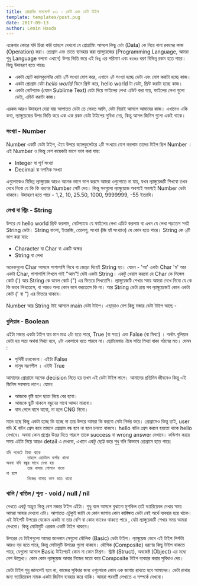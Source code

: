 ```yaml
---
title: প্রোগ্রামিং কনসেপ্ট ১০১ - ডেটা এবং ডেটা টাইপ
template: templates/post.pug
date: 2017-09-13
author: Lenin Hasda
---
```


এক্কেবার কোরে যদি চিন্তা করি তাহলে দেখবো যে প্রোগ্রামিং আসলে কিছু `ডেটা` (Data) কে নিয়ে নানা রকমের কাজ (Operation) করা। প্রোগ্রাম এবং তাতে ব্যাবহার করা ল্যাঙ্গুয়েজের (Programming Language, আমরা শুধু Language বলবো এখানে) উপর ভিত্তি করে  এই `কিছু` এর পরিমাণ এবং `কাজের` ধরণ বিভিন্ন রকম হতে পারে। কিছু উদাহরণ হতে পারেঃ

- একটা ছোট ক্যালকুলেটর যেটা ২টি সংখ্যা যোগ করে, এখানে ২ট সংখ্যা হচ্ছে ডেটা এবং যোগ করাটা হচ্ছে কাজ।
- একটা প্রোগ্রাম যেটা *hello world* স্কিনে প্রিন্ট করে,  hello world টা ডেটা, প্রিন্ট করাটা হচ্ছে কাজ।
- একটা নোটপ্যাড (যেমন Sublime Text) যেটা দিয়ে ফাইলের লেখা এডিট করা যায়, ফাইলের লেখা গুলো ডেটা, এডিট করাটা কাজ।

এরকম আরও উদাহরণ দেয়া যায় আপাতত ডেটা তে ফেরত আসি, যেটা নিয়াই আসলে আমাদের কাজ।  এখানেও একি কথা, ল্যাঙ্গুয়েজের উপর ভিত্তি করে এক এক রকম ডেটা টাইপের সুবিধা দেয়, কিন্তু আসল জিনিস গুলো একই থাকে।

### সংখ্যা - Number

Number একটি ডেটা টাইপ, ঐযে উপরে ক্যালকুলেটরে ২টি সংখ্যার যোগ করলাম তাদের টাইপ ছিল Number । এই Number ও কিন্তু বেশ কয়েকটা ভাগে ভাগ করা যায়:

- Integer বা পূর্ণ সংখ্যা
- Decimal বা দশমিক সংখ্যা

এগুলোকেও বিভিন্ন ল্যাঙ্গুয়েজ আরও অনেক ভাগে ভাগ করসে আমরা ওগুলোতে না যায়, যখন ল্যাঙ্গুয়েজটি শিখবো তখন দেখে নিবো যে কি কি ধরণের Number সেটি দেয়। কিন্তু সবগুলো ল্যাঙ্গুয়েজে অবশ্যই অবশ্যই Number ডেটা থাকবে। উদাহরণ হতে পারে - 1,2, 10, 25.50, 1000, 9999999, -55 ইত্যাদি।

### লেখা বা স্ট্রিং - String

উপরে যে hello world প্রিন্ট করলাম, নোটপ্যাডে যে ফাইলের লেখা এডিট করলাম বা এখন যে লেখা পড়তেস সবই String ডেটা। String বাংলা, ইংরেজি, তেলেগু, সংখ্যা (জি হ্যাঁ সংখ্যাও) যে কোন হতে পারে। String কে ২টি ভাগ করা যায়:

- Character বা Char বা একটি অক্ষর
- String বা লেখা

অনেকগুলো Char আসলে পাশাপাশি লিখে বা জোড়া দিয়েই String হয়। যেমন - 'আ' একটা Char 'ম' আর একটা Char, পাশাপাশি লিখলে পাই "আম"! যেটা একটা String। একটু খেয়াল করবো যে Char কে সিঙ্গেল কোট (') আর String কে ডাবল কোট (") এর ভিতরে লিখতেসি। ল্যাঙ্গুয়েজটি শেখার সময় আমরা দেখে নিবো যে কে কি ভাবে লিখতেসে, বা আরও অন্য কোন ভাগ করতেসে কি না। আর String ডেটা প্রায় সব ল্যাঙ্গুয়েজেই কোন একটা কোট (' বা ") এর ভিতরে থাকবে।

Number আর String টাই আসলে  main ডেটা টাইপ। এছাড়াও বেশ কিছু মজার ডেটা টাইপ আছে -

### বুলিয়ান - Boolean

এইটা মজার একটা টাইপ যার মান মাত্র ২টা হতে পারে, True (বা সত্য) এবং False (বা মিথ্যা) ।  অর্থাৎ বুলিয়ান ডেটা হয় সত্য অথবা মিথ্যা হবে, ২টা একসাথে হতে পারবে না। ছোটবেলায় ঐযে সত্যি মিথ্যা বাক্য গঠনের মত।  যেমন :

- পৃথিবী চারকোনা।  এইটা False
- মানুষ মরণশীল । এইটা True

আমাদের প্রোগ্রামে অনেক decision নিতে হয় তখন এই ডেটা টাইপ লাগে। আমাদের প্রতিদিন জীবনেও কিন্তু এই জিনিস সবসময় লাগে। যেমন:

- আজকে বৃষ্টি হলে ছাতা নিয়ে বের হবো।
- আজকে ছুটি থাকলে বন্ধুদের সাথে আড্ডা মারবো।
- বাস পেলে বাসে যাবো, না হলে CNG নিবো।

মানে হছে কিছু একটা হচ্ছে কি হচ্ছে না তার উপরে আমরা কি করবো সেটা নির্ভর করে। প্রোগ্রামেও কিন্তু তাই, user যদি X বাটন প্রেস করে তাহলে প্রোগ্রাম বন্ধ হবে না হলে চলতে থাকবে। hello বাটন প্রেস করলে হয়তো থাকে hello দেখাবে। অথবা কোন প্রশ্নের উত্তর দিতে পারলে তাকে success বা  wrong answer দেখাবে।
কন্ডিশন করার সময় এইটা নিয়ে আরও detail এ দেখবো, এখানে একটু ছোট্ট করে শুধু বলি কিভাবে প্রোগ্রামে হতে পারে:

```
যদি পকেটে টাকা থাকে
        তাহলে হোটেলে বার্গার খাবো
অথবা যদি বন্ধুর সাথে দেখা হয়
        তার বাসায় পোলাও খাবো
না হলে
        নিজের বাসায় ডাল ভাত খাবো
```

### খালি / বাতিল / শূন্য - void / null / nil

দেখতে একটু অদ্ভুত কিন্তু বেশ মজার টাইপ এইটা। শুধু বলে আসলে বুঝানো মুশকিল তাই ভ্যারিয়েবল দেখার সময় আমরা আবার দেখবো এটা। আপাতত এটুকুই জানি যে কোন জাগায় কোন কাঙ্ক্ষিত ডেটা নেই অর্থে ব্যবহার হয়ে থাকে। এই টাইপটি উপরের যেকোন একটা বা তার বেশি বা কোন ভাবেও থাকতে পারে , যেটা ল্যাঙ্গুয়েজটি শেখার সময় আমরা দেখবো। কিন্তু মোটামুটি এরকম একটি টাইপ থাকবে।

উপরের যে টাইপগুলো আমরা জানলাম সেগুলো মৌলিক (Basic) ডেটা টাইপ। ল্যাঙ্গুয়েজ ভেদে এই টাইপ লিস্টটা আরও বড় হতে পারে, কিন্তু মোটামুটি উপরের গুলো থাকবে। যৌগিক (Composite) ধরণের কিছু টাইপ থাকতে পারে, যেগুলো আসলে Basic টাইপেরই কোন না কোন মিশ্রণ। স্ট্রাক্ট (Struct), অবজেক্ট (Object) এর মধ্যে বেশ উল্লেখ্য। কোন কোন ল্যাঙ্গুয়েজ আবার নিজের মতো করে Composite টাইপ ব্যবহার করার সুবিধাও দেয়।

ডেটা টাইপ শুধু জানলেই হবে না, কাজের সুবিধার জন্য ওগুলোকে কোন এক জাগায় রাখতে হবে আমাদের। ডেটা রাখার জন্য ভ্যারিয়েবল নামক একটা জিনিস ব্যবহার করে থাকি। আমরা পরবর্তী লেখাতে এ সম্পর্কে দেখবো।

